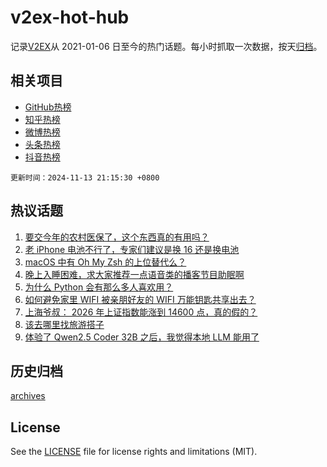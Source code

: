 # v2ex-hot-hub

 记录[V2EX](https://www.v2ex.com/)从 2021-01-06 日至今的热门话题。每小时抓取一次数据，按天[归档](archives)。
 
 ## 相关项目

- [GitHub热榜](https://github.com/it985/github-hot-hub)
- [知乎热榜](https://github.com/it985/zhihu-hot-hub)
- [微博热榜](https://github.com/it985/weibo-hot-hub)
- [头条热榜](https://github.com/it985/toutiao-hot-hub)
- [抖音热榜](https://github.com/it985/douyin-hot-hub)


 `更新时间：2024-11-13 21:15:30 +0800`

## 热议话题

1. [要交今年的农村医保了，这个东西真的有用吗？](https://www.v2ex.com/t/1089108)
1. [老 iPhone 电池不行了，专家们建议是换 16 还是换电池](https://www.v2ex.com/t/1089071)
1. [macOS 中有 Oh My Zsh 的上位替代么？](https://www.v2ex.com/t/1089105)
1. [晚上入睡困难，求大家推荐一点语音类的播客节目助眠啊](https://www.v2ex.com/t/1089081)
1. [为什么 Python 会有那么多人喜欢用？](https://www.v2ex.com/t/1089258)
1. [如何避免家里 WIFI 被亲朋好友的 WIFI 万能钥匙共享出去？](https://www.v2ex.com/t/1089125)
1. [上海爷叔： 2026 年上证指数能涨到 14600 点，真的假的？](https://www.v2ex.com/t/1089114)
1. [该去哪里找旅游搭子](https://www.v2ex.com/t/1089078)
1. [体验了 Qwen2.5 Coder 32B 之后，我觉得本地 LLM 能用了](https://www.v2ex.com/t/1089179)

## 历史归档

[archives](archives)

## License

See the [LICENSE](LICENSE) file for license rights and limitations (MIT).
